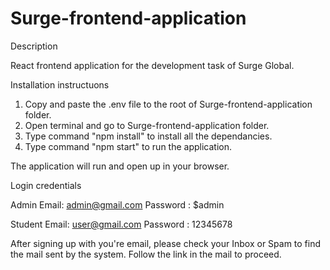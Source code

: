 # Surge-frontend-application

Description

React frontend application for the development task of Surge Global.

Installation instructuons

1. Copy and paste the .env file to the root of Surge-frontend-application folder.
2. Open terminal and go to Surge-frontend-application folder.
3. Type command "npm install" to install all the dependancies.
4. Type command "npm start" to run the application.

The application will run and open up in your browser.

Login credentials 

Admin
Email: admin@gmail.com
Password : $admin

Student
Email: user@gmail.com
Password : 12345678
 
After signing up with you're email, please check your Inbox or Spam to find the mail sent by the system. Follow the link in the mail to proceed.
